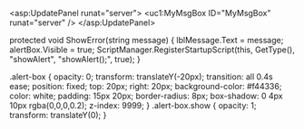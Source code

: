 <asp:UpdatePanel runat="server">
    <ContentTemplate>
        <uc1:MyMsgBox ID="MyMsgBox" runat="server" />
    </ContentTemplate>
</asp:UpdatePanel>

protected void ShowError(string message)
{
    lblMessage.Text = message;
    alertBox.Visible = true;
    ScriptManager.RegisterStartupScript(this, GetType(), "showAlert", "showAlert();", true);
}


<script>
function showAlert() {
    const alert = document.getElementById('<%= MyMsgBox.ClientID %>_alertBox');
    if (alert) {
        alert.classList.add('show');
        setTimeout(() => alert.classList.remove('show'), 5000); // auto-hide after 5s
    }
}
</script>

.alert-box {
    opacity: 0;
    transform: translateY(-20px);
    transition: all 0.4s ease;
    position: fixed;
    top: 20px;
    right: 20px;
    background-color: #f44336;
    color: white;
    padding: 15px 20px;
    border-radius: 8px;
    box-shadow: 0 4px 10px rgba(0,0,0,0.2);
    z-index: 9999;
}
.alert-box.show {
    opacity: 1;
    transform: translateY(0);
}
